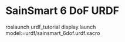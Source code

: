 # SainSmart 6 DoF URDF

roslaunch urdf_tutorial display.launch model:=urdf/sainsmart_6dof.urdf.xacro